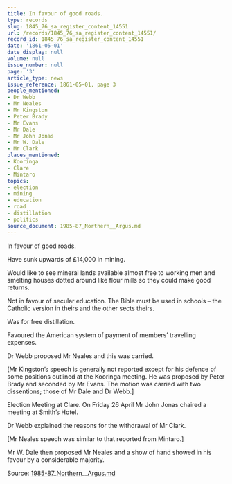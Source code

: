 ```yaml
---
title: In favour of good roads.
type: records
slug: 1845_76_sa_register_content_14551
url: /records/1845_76_sa_register_content_14551/
record_id: 1845_76_sa_register_content_14551
date: '1861-05-01'
date_display: null
volume: null
issue_number: null
page: '3'
article_type: news
issue_reference: 1861-05-01, page 3
people_mentioned:
- Dr Webb
- Mr Neales
- Mr Kingston
- Peter Brady
- Mr Evans
- Mr Dale
- Mr John Jonas
- Mr W. Dale
- Mr Clark
places_mentioned:
- Kooringa
- Clare
- Mintaro
topics:
- election
- mining
- education
- road
- distillation
- politics
source_document: 1985-87_Northern__Argus.md
---
```


In favour of good roads.

Have sunk upwards of £14,000 in mining.

Would like to see mineral lands available almost free to working men and smelting houses dotted around like flour mills so they could make good returns.

Not in favour of secular education.  The Bible must be used in schools – the Catholic version in theirs and the other sects theirs.

Was for free distillation.

Favoured the American system of payment of members’ travelling expenses.

Dr Webb proposed Mr Neales and this was carried.

[Mr Kingston’s speech is generally not reported except for his defence of some positions outlined at the Kooringa meeting.  He was proposed by Peter Brady and seconded by Mr Evans.  The motion was carried with two dissentions; those of Mr Dale and Dr Webb.]

Election Meeting at Clare.  On Friday 26 April Mr John Jonas chaired a meeting at Smith’s Hotel.

Dr Webb explained the reasons for the withdrawal of Mr Clark.

[Mr Neales speech was similar to that reported from Mintaro.]

Mr W. Dale then proposed Mr Neales and a show of hand showed in his favour by a considerable majority.

Source: [1985-87_Northern__Argus.md](/downloads/markdown/1985-87_Northern__Argus.md)

